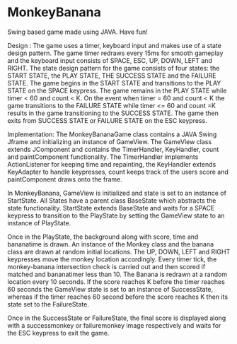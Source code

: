 # MonkeyBanana
Swing based game made using JAVA. Have fun!

Design : 
The game uses a timer, keyboard input and makes use of a state design pattern. The game timer redraws every 15ms for smooth gameplay and the keyboard input consists of SPACE, ESC, UP, DOWN, LEFT and RIGHT. The state design pattern for the game consists of four states:  the START STATE, the PLAY STATE, THE SUCCESS STATE and the FAILURE STATE. The game begins in the START STATE and transitions to the PLAY STATE on the SPACE keypress. The game remains in the PLAY STATE while timer < 60 and count < K. On the event when timer = 60 and count < K the game transitions to the FAILURE STATE while timer <= 60 and count =K results in the game transitioning to the SUCCESS STATE. The game then exits from SUCCESS STATE or FAILURE STATE on the ESC keypress.

Implementation: 
The MonkeyBananaGame class contains a JAVA Swing Jframe and initializing an instance of GameView. The GameView class extends JComponent and contains the TimerHandler, KeyHandler, count and paintComponent functionality. The TimerHandler implements ActionListener for keeping time and repainting, the KeyHandler extends KeyAdapter to handle keypresses, count keeps track of the users score and paintComponent draws onto the frame. 

In MonkeyBanana, GameView is initialized and state is set to an instance of StartState. All States have a parent class BaseState which abstracts the state functionality. StartState extends BaseState and waits for a SPACE keypress to transition to the PlayState by setting the GameView state to an instance of PlayState. 

Once in the PlayState, the background along with score, time and bananatime is drawn. An instance of the Monkey class and the banana class are drawn at random initial locations. The UP, DOWN, LEFT and RIGHT keypresses move the monkey location accordingly. Every timer tick, the monkey-banana intersection check is carried out and then scored if matched and bananatimer less than 10. The Banana is redrawn at a random location every 10 seconds. If the score reaches K before the timer reaches 60 seconds the GameView state is set to an instance of SuccessState, whereas if the timer reaches 60 second before the score reaches K then its state set to the FailureState.

Once in the SuccessState or FailureState, the final score is displayed along with a successmonkey or failuremonkey image respectively and waits for the ESC keypress to exit the game.
